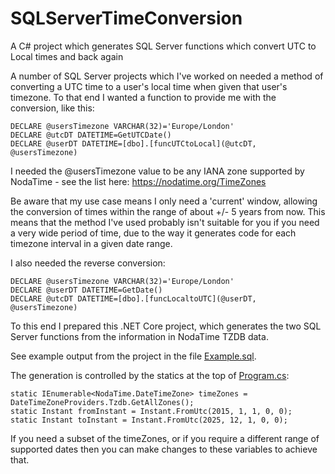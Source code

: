 ﻿# SQLServerTimeConversion
A C# project which generates SQL Server functions which convert UTC to Local times and back again

A number of SQL Server projects which I've worked on needed a method of converting a UTC time to a user's local time when given that user's timezone. To that end I wanted a function to provide me with the conversion, like this:

    DECLARE @usersTimezone VARCHAR(32)='Europe/London'
    DECLARE @utcDT DATETIME=GetUTCDate()
    DECLARE @userDT DATETIME=[dbo].[funcUTCtoLocal](@utcDT, @usersTimezone)

I needed the @usersTimezone value to be any IANA zone supported by NodaTime - see the list here: https://nodatime.org/TimeZones

Be aware that my use case means I only need a 'current' window, allowing the conversion of times within the range of about +/- 5 years from now.  This means that the method I've used probably isn't suitable for you if you need a very wide period of time, due to the way it generates code for each timezone interval in a given date range.

I also needed the reverse conversion:

    DECLARE @usersTimezone VARCHAR(32)='Europe/London'
    DECLARE @userDT DATETIME=GetDate()
    DECLARE @utcDT DATETIME=[dbo].[funcLocaltoUTC](@userDT, @usersTimezone)

To this end I prepared this .NET Core project, which generates the two SQL Server functions from the information in NodaTime TZDB data.

See example output from the project in the file [Example.sql](https://github.com/elliveny/SQLServerTimeConversion/blob/master/Example.sql).

The generation is controlled by the statics at the top of [Program.cs](https://github.com/elliveny/SQLServerTimeConversion/blob/master/Program.cs):

    static IEnumerable<NodaTime.DateTimeZone> timeZones = DateTimeZoneProviders.Tzdb.GetAllZones();
    static Instant fromInstant = Instant.FromUtc(2015, 1, 1, 0, 0);
    static Instant toInstant = Instant.FromUtc(2025, 12, 1, 0, 0);

If you need a subset of the timeZones, or if you require a different range of supported dates then you can make changes to these variables to achieve that.

